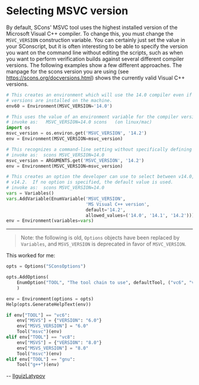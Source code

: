 # Selecting MSVC version

By default, SCons' MSVC tool uses the highest installed version of the Microsoft Visual C++ compiler.  To change this, you must change the `MSVC_VERSION` construction variable. You can certainly just set the value in your SConscript, but it is often interesting to be able to specify the version you want on the command line without editing the scripts, such as when you want to perform verification builds against several different compiler versions. The following examples show a few different approaches. The manpage for the scons version you are using (see https://scons.org/docversions.html) shows the currently valid Visual C++ versions.

``` python
# This creates an environment which will use the 14.0 compiler even if higher
# versions are installed on the machine.
env60 = Environment(MSVC_VERSION='14.0')

# This uses the value of an environment variable for the compiler version.
# invoke as:   MSVC_VERSION=14.0 scons   (on linux/mac)
import os
msvc_version = os.environ.get('MSVC_VERSION', '14.2')
env = Environment(MSVC_VERSION=msvc_version)

# This recognizes a command-line setting without specifically defining an option.
# invoke as:  scons MSVC_VERSION=14.0
msvc_version = ARGUMENTS.get('MSVC_VERSION', '14.2')
env = Environment(MSVC_VERSION=msvc_version)

# This creates an option the developer can use to select between v14.0, v14.1 and
# v14.2.  If no option is specified, the default value is used.
# invoke as:  scons MSVC_VERSION=14.0
vars = Variables()
vars.AddVariable(EnumVariable('MSVC_VERSION',
                              'MS Visual C++ version',
                              default='14.2',
                              allowed_values=('14.0', '14.1', '14.2')))
env = Environment(variables=vars)
```

---
> Note: the following is old, `Options` objects have been replaced by `Variables`, and `MSVS_VERSION` is deprecated in favor of `MSVC_VERSION`. 

 This worked for me:

``` python
opts = Options("SConsOptions")

opts.AddOptions(
    EnumOption("TOOL", "The tool chain to use", defaultTool, ("vc6", "vc8", "gnu"))
    )

env = Environment(options = opts)
Help(opts.GenerateHelpText(env))

if env["TOOL"] == "vc6":
    env["MSVS"] = {"VERSION": "6.0"}
    env["MSVS_VERSION"] = "6.0"
    Tool("msvc")(env)
elif env["TOOL"] == "vc8":
    env["MSVS"] = {"VERSION": "8.0"} 
    env["MSVS_VERSION"] = "8.0"
    Tool("msvc")(env)
elif env["TOOL"] == "gnu":
    Tool("g++")(env)
```
-- [IlguizLatypov](IlguizLatypov) 
